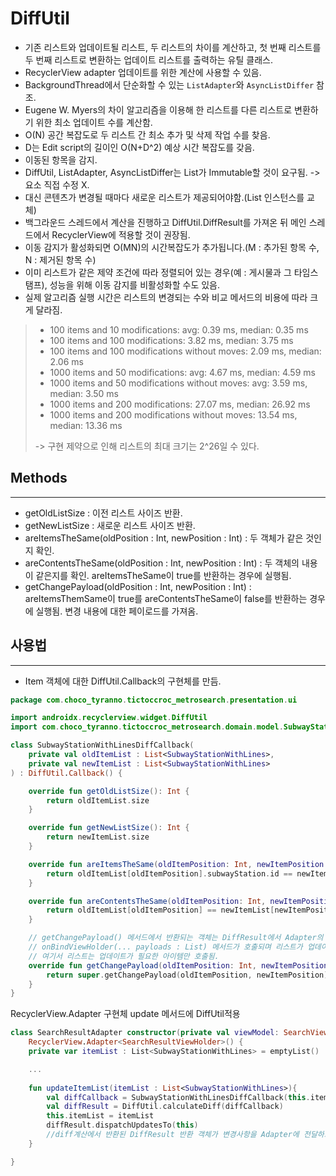 # DiffUtil

+ 기존 리스트와 업데이트될 리스트, 두 리스트의 차이를 계산하고, 
  첫 번째 리스트를 두 번째 리스트로 변환하는 업데이트 리스트를 출력하는 유틸 클래스.
+ RecyclerView adapter 업데이트를 위한 계산에 사용할 수 있음.
+ BackgroundThread에서 단순화할 수 있는 `ListAdapter`와 `AsyncListDiffer` 참조.
+ Eugene W. Myers의 차이 알고리즘을 이용해 한 리스트를 다른 리스트로 변환하기 위한 최소 업데이트 수를 계산함.
+ O(N) 공간 복잡도로 두 리스트 간 최소 추가 및 삭제 작업 수를 찾음.
+ D는 Edit script의 길이인 O(N+D^2) 예상 시간 복잡도를 갖음.
+ 이동된 항목을 감지.
+ DiffUtil, ListAdapter, AsyncListDiffer는 List가 Immutable할 것이 요구됨. -> 요소 직접 수정 X.
+ 대신 콘텐츠가 변경될 때마다 새로운 리스트가 제공되어야함.(List 인스턴스를 교체)
+ 백그라운드 스레드에서 계산을 진행하고  DiffUtil.DiffResult를 가져온 뒤 메인 스레드에서 RecyclerView에 적용할 것이 권장됨.
+ 이동 감지가 활성화되면 O(MN)의 시간복잡도가 추가됩니다.(M : 추가된 항목 수, N : 제거된 항목 수)
+ 이미 리스트가 같은 제약 조건에 따라 정렬되어 있는 경우(예 : 게시물과 그 타임스탬프), 성능을 위해 이동 감지를 비활성화할 수도 있음.
+ 실제 알고리즘 실행 시간은 리스트의 변경되는 수와 비교 메서드의 비용에 따라 크게 달라짐.

> - 100 items and 10 modifications: avg: 0.39 ms, median: 0.35 ms
> - 100 items and 100 modifications: 3.82 ms, median: 3.75 ms
> - 100 items and 100 modifications without moves: 2.09 ms, median: 2.06 ms
> - 1000 items and 50 modifications: avg: 4.67 ms, median: 4.59 ms
> - 1000 items and 50 modifications without moves: avg: 3.59 ms, median: 3.50 ms
> - 1000 items and 200 modifications: 27.07 ms, median: 26.92 ms
> - 1000 items and 200 modifications without moves: 13.54 ms, median: 13.36 ms
>
> -> 구현 제약으로 인해 리스트의 최대 크기는 2^26일 수 있다.



## Methods

***

+ getOldListSize : 이전 리스트 사이즈 반환.
+ getNewListSize : 새로운 리스트 사이즈 반환.
+ areItemsTheSame(oldPosition : Int, newPosition : Int) : 두 객체가 같은 것인지 확인.
+ areContentsTheSame(oldPosition : Int, newPosition : Int) : 두 객체의 내용이 같은지를 확인. areItemsTheSame이 true를 반환하는 경우에 실행됨.
+ getChangePayload(oldPosition : Int, newPosition : Int) :  areItemsThemSame이 true를 areContentsTheSame이 false를 반환하는 경우에 실행됨. 변경 내용에 대한 페이로드를 가져옴.



## 사용법

***

+ Item 객체에 대한 DiffUtil.Callback의 구현체를 만듬.

```kotlin
package com.choco_tyranno.tictoccroc_metrosearch.presentation.ui

import androidx.recyclerview.widget.DiffUtil
import com.choco_tyranno.tictoccroc_metrosearch.domain.model.SubwayStationWithLines

class SubwayStationWithLinesDiffCallback(
    private val oldItemList : List<SubwayStationWithLines>,
    private val newItemList : List<SubwayStationWithLines>
) : DiffUtil.Callback() {

    override fun getOldListSize(): Int {
        return oldItemList.size
    }

    override fun getNewListSize(): Int {
        return newItemList.size
    }

    override fun areItemsTheSame(oldItemPosition: Int, newItemPosition: Int): Boolean {
        return oldItemList[oldItemPosition].subwayStation.id == newItemList[newItemPosition].subwayStation.id
    }

    override fun areContentsTheSame(oldItemPosition: Int, newItemPosition: Int): Boolean {
        return oldItemList[oldItemPosition] == newItemList[newItemPosition]
    }

    // getChangePayload() 메서드에서 반환되는 객체는 DiffResult에서 Adapter의 notifyItemRangeChanged(pos,count,payload)를 호출,
	// onBindViewHolder(... payloads : List) 메서드가 호출되며 리스트가 업데이트 됨.
	// 여기서 리스트는 업데이트가 필요한 아이템만 호출됨.
    override fun getChangePayload(oldItemPosition: Int, newItemPosition: Int): Any? {
        return super.getChangePayload(oldItemPosition, newItemPosition)
    }
}
```



RecyclerView.Adapter 구현체 update 메서드에 DiffUtil적용

```kotlin
class SearchResultAdapter constructor(private val viewModel: SearchViewModel) :
    RecyclerView.Adapter<SearchResultViewHolder>() {
    private var itemList : List<SubwayStationWithLines> = emptyList()

	...
        
    fun updateItemList(itemList : List<SubwayStationWithLines>){
        val diffCallback = SubwayStationWithLinesDiffCallback(this.itemList, itemList)
        val diffResult = DiffUtil.calculateDiff(diffCallback)
        this.itemList = itemList
        diffResult.dispatchUpdatesTo(this)
        //diff계산에서 반환된 DiffResult 반환 객체가 변경사항을 Adapter에 전달하고, Adapter가 변경사항에 대해 알림을 받음.
    }

}
```

